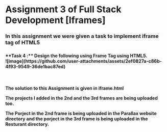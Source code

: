 # Assignment 3 of Full Stack Development [Iframes]

<h3>In this assignment we were given a task to implement iframe tag of HTML5<h3>

<h4>**Task 4 :** Design the following using Frame Tag using HTML5. <br>
![image](https://github.com/user-attachments/assets/2ef0827a-c86b-4f93-9549-36de1bac87ed)<h4>

<br>

The solution to this Assignment is given in iframe.html

The projects I added in the 2nd and the 3rd frames are being uploaded too.

The Porject in the 2nd frame is being uploaded in the Parallax website directory and the porject in the 3rd frame is being uploaded in the Resturant directory. 
